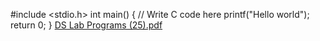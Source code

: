 #include <stdio.h>
int main() {
    // Write C code here
    printf("Hello world");
    return 0;
}
[DS Lab Programs (25).pdf](https://github.com/UmaPriyadarsini/Hello-/files/9603855/DS.Lab.Programs.25.pdf)

